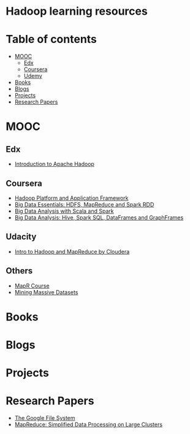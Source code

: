 # Hadoop learning resources

Table of contents
=================

<!--ts-->
   * [MOOC](#mooc)
      * [Edx](#edx)
      * [Coursera](#coursera)
      * [Udemy](#udemy)
   * [Books](#books)
   * [Blogs](#blogs)
   * [Projects](#papers)
   * [Research Papers](#papers)
<!--te-->

MOOC
====
Edx
---
   * [Introduction to Apache Hadoop](https://www.edx.org/course/introduction-apache-hadoop-linuxfoundationx-lfs103x) 

Coursera
--------
   * [Hadoop Platform and Application Framework](https://www.coursera.org/learn/hadoop)
   * [Big Data Essentials: HDFS, MapReduce and Spark RDD](https://www.coursera.org/learn/big-data-essentials)
   * [Big Data Analysis with Scala and Spark](https://www.coursera.org/learn/scala-spark-big-data)
   * [Big Data Analysis: Hive, Spark SQL, DataFrames and GraphFrames](https://www.coursera.org/learn/big-data-analysis)

Udacity
--------
   * [Intro to Hadoop and MapReduce by Cloudera](https://in.udacity.com/course/intro-to-hadoop-and-mapreduce--ud617)
   
Others
------
   * [MapR Course](https://mapr.com/training/courses/#On-Demand)
   * [Mining Massive Datasets](https://lagunita.stanford.edu/courses/course-v1:ComputerScience+MMDS+SelfPaced/about)

Books
============

Blogs
============

Projects
============

Research Papers
============
* [The Google File System](https://ai.google/research/pubs/pub51)
* [MapReduce: Simplified Data Processing on Large Clusters](https://ai.google/research/pubs/pub62)
